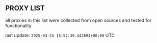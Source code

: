 ## PROXY LIST

all proxies in this list were collected from open sources and tested for functionality

last update: `2025-03-25 15:52:39.442694+00:00` UTC